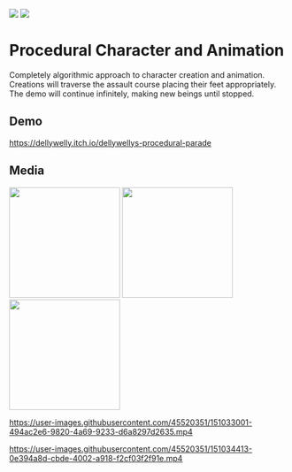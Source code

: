 <a href="https://docs.microsoft.com/en-us/dotnet/csharp/"><img src="https://img.shields.io/badge/Powered%20by-C%23-blue.svg"/></a>
<a href="https://unity.com/"><img src="https://img.shields.io/badge/Powered%20by-Unity-lightgrey.svg"/></a>

# Procedural Character and Animation
Completely algorithmic approach to character creation and animation. Creations will traverse the assault course placing their feet appropriately. The demo will continue infinitely, making new beings until stopped. 

## Demo
https://dellywelly.itch.io/dellywellys-procedural-parade

## Media

<div>
  <img src="https://pbs.twimg.com/media/EpIGSsmXUAAOksP?format=jpg&name=small" height=200px>
  <img src="https://pbs.twimg.com/media/EpIE9LGXIAYyMbs?format=jpg&name=small" height=200px>
  <img src ="https://pbs.twimg.com/media/EpILvS5W8AY3ihy?format=png&name=small" height=200px>
</div>

https://user-images.githubusercontent.com/45520351/151033001-494ac2e6-9820-4a69-9233-d6a8297d2635.mp4



https://user-images.githubusercontent.com/45520351/151034413-0e394a8d-cbde-4002-a918-f2cf03f2f91e.mp4


